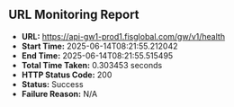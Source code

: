 ## URL Monitoring Report

- **URL:** https://api-gw1-prod1.fisglobal.com/gw/v1/health
- **Start Time:** 2025-06-14T08:21:55.212042
- **End Time:** 2025-06-14T08:21:55.515495
- **Total Time Taken:** 0.303453 seconds
- **HTTP Status Code:** 200
- **Status:** Success
- **Failure Reason:** N/A

